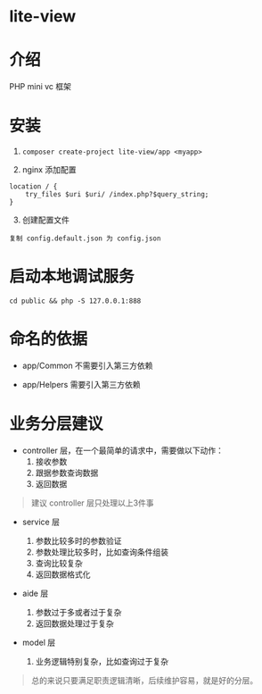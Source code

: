 # lite-view

# 介绍
PHP mini vc 框架

# 安装
1. `composer create-project lite-view/app <myapp>`

2. nginx 添加配置
```
location / {
    try_files $uri $uri/ /index.php?$query_string;
}
```

3. 创建配置文件
```
复制 config.default.json 为 config.json
```

# 启动本地调试服务
`cd public && php -S 127.0.0.1:888`

# 命名的依据

- app/Common 不需要引入第三方依赖

- app/Helpers 需要引入第三方依赖

# 业务分层建议

- controller 层，在一个最简单的请求中，需要做以下动作：
    1. 接收参数
    2. 跟据参数查询数据
    3. 返回数据

> 建议 controller 层只处理以上3件事

- service 层
    1. 参数比较多时的参数验证
    2. 参数处理比较多时，比如查询条件组装
    3. 查询比较复杂
    4. 返回数据格式化

- aide 层
    1. 参数过于多或者过于复杂
    2. 返回数据处理过于复杂

- model 层
    1. 业务逻辑特别复杂，比如查询过于复杂

> 总的来说只要满足职责逻辑清晰，后续维护容易，就是好的分层。